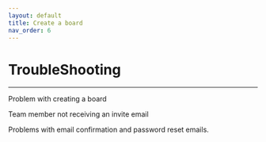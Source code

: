 ```yaml
---
layout: default
title: Create a board
nav_order: 6
---
```


# TroubleShooting

---

Problem with creating a board



Team member not receiving an invite email




Problems with email confirmation and password reset emails.
